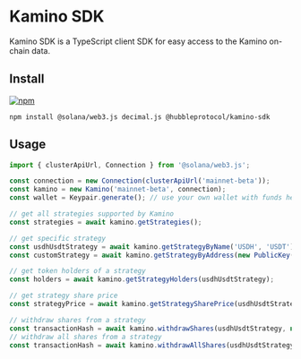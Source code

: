 # Kamino SDK

Kamino SDK is a TypeScript client SDK for easy access to the Kamino on-chain data.

## Install

[![npm](https://img.shields.io/npm/v/@hubbleprotocol/kamino-sdk)](https://www.npmjs.com/package/@hubbleprotocol/kamino-sdk)

```shell
npm install @solana/web3.js decimal.js @hubbleprotocol/kamino-sdk
```

## Usage

```javascript
import { clusterApiUrl, Connection } from '@solana/web3.js';

const connection = new Connection(clusterApiUrl('mainnet-beta'));
const kamino = new Kamino('mainnet-beta', connection); 
const wallet = Keypair.generate(); // use your own wallet with funds here, used for sending and confirming transactions

// get all strategies supported by Kamino 
const strategies = await kamino.getStrategies();

// get specific strategy 
const usdhUsdtStrategy = await kamino.getStrategyByName('USDH', 'USDT');
const customStrategy = await kamino.getStrategyByAddress(new PublicKey('my strategy address'));

// get token holders of a strategy
const holders = await kamino.getStrategyHolders(usdhUsdtStrategy);

// get strategy share price
const strategyPrice = await kamino.getStrategySharePrice(usdhUsdtStrategy);

// withdraw shares from a strategy
const transactionHash = await kamino.withdrawShares(usdhUsdtStrategy, new Decimal(1), wallet);
// withdraw all shares from a strategy
const transactionHash = await kamino.withdrawAllShares(usdhUsdtStrategy, wallet);
```